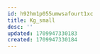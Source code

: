 ```yaml
---
id: h92hm1p055umwsafourt1xc
title: Kg_small
desc: ''
updated: 1709947330183
created: 1709947330184
---
```

